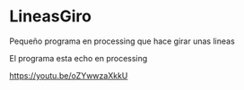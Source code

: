 # LineasGiro
Pequeño programa en processing que hace girar unas lineas 

El programa esta echo en processing


https://youtu.be/oZYwwzaXkkU
